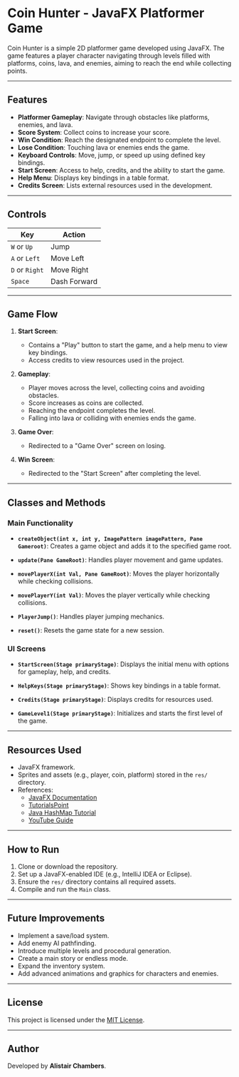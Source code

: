 # Coin Hunter - JavaFX Platformer Game

 Coin Hunter is a simple 2D platformer game developed using JavaFX. The game features a player character navigating through levels filled with platforms, coins, lava, and enemies, aiming to reach the end while collecting points.

---

## Features

- **Platformer Gameplay**: Navigate through obstacles like platforms, enemies, and lava.
- **Score System**: Collect coins to increase your score.
- **Win Condition**: Reach the designated endpoint to complete the level.
- **Lose Condition**: Touching lava or enemies ends the game.
- **Keyboard Controls**: Move, jump, or speed up using defined key bindings.
- **Start Screen**: Access to help, credits, and the ability to start the game.
- **Help Menu**: Displays key bindings in a table format.
- **Credits Screen**: Lists external resources used in the development.

---

## Controls

| Key          | Action       |
|--------------|--------------|
| `W` or `Up`  | Jump         |
| `A` or `Left`| Move Left    |
| `D` or `Right`| Move Right  |
| `Space`      | Dash Forward |

---

## Game Flow

1. **Start Screen**:
   - Contains a "Play" button to start the game, and a help menu to view key bindings.
   - Access credits to view resources used in the project.
   
2. **Gameplay**:
   - Player moves across the level, collecting coins and avoiding obstacles.
   - Score increases as coins are collected.
   - Reaching the endpoint completes the level.
   - Falling into lava or colliding with enemies ends the game.

3. **Game Over**:
   - Redirected to a "Game Over" screen on losing.

4. **Win Screen**:
   - Redirected to the "Start Screen" after completing the level.

---

## Classes and Methods

### Main Functionality

- **`createObject(int x, int y, ImagePattern imagePattern, Pane Gameroot)`**:
  Creates a game object and adds it to the specified game root.

- **`update(Pane GameRoot)`**:
  Handles player movement and game updates.

- **`movePlayerX(int Val, Pane GameRoot)`**:
  Moves the player horizontally while checking collisions.

- **`movePlayerY(int Val)`**:
  Moves the player vertically while checking collisions.

- **`PlayerJump()`**:
  Handles player jumping mechanics.

- **`reset()`**:
  Resets the game state for a new session.

### UI Screens

- **`StartScreen(Stage primaryStage)`**:
  Displays the initial menu with options for gameplay, help, and credits.

- **`HelpKeys(Stage primaryStage)`**:
  Shows key bindings in a table format.

- **`Credits(Stage primaryStage)`**:
  Displays credits for resources used.

- **`GameLevel1(Stage primaryStage)`**:
  Initializes and starts the first level of the game.

---

## Resources Used

- JavaFX framework.
- Sprites and assets (e.g., player, coin, platform) stored in the `res/` directory.
- References:
  - [JavaFX Documentation](https://docs.oracle.com/javafx/)
  - [TutorialsPoint](https://www.tutorialspoint.com)
  - [Java HashMap Tutorial](https://www.javatpoint.com/java-hashmap)
  - [YouTube Guide](https://www.youtube.com/watch?v=fnsBoamSscQ&t=386s)

---

## How to Run

1. Clone or download the repository.
2. Set up a JavaFX-enabled IDE (e.g., IntelliJ IDEA or Eclipse).
3. Ensure the `res/` directory contains all required assets.
4. Compile and run the `Main` class.

---

## Future Improvements

- Implement a save/load system.
- Add enemy AI pathfinding.
- Introduce multiple levels and procedural generation.
- Create a main story or endless mode.
- Expand the inventory system.
- Add advanced animations and graphics for characters and enemies.

---

## License

This project is licensed under the [MIT License](LICENSE).

---

## Author

Developed by **Alistair Chambers**.
